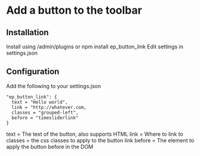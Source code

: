 # Add a button to the toolbar

## Installation
Install using /admin/plugins or npm install ep_button_link
Edit settings in settings.json

## Configuration
Add the following to your settings.json
```
"ep_button_link": { 
  text = "Hello world",
  link = "http://whatever.com,
  classes = "grouped-left",
  before = "timesliderlink"
}
```
text = The text of the button, also supports HTML
link = Where to link to
classes = the css classes to apply to the button link
before = The element to apply the button before in the DOM

